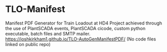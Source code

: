 # TLO-Manifest
Manifest PDF Generator for Train Loadout at HD4
Project achieved through the use of PlantSCADA events, PlantSCADA cicode, custom python executable, batch files and SMTP mailer. 
https://joshkirkham1.github.io/TLO-AutoGenManifestPDF/
(No code files linked on public repo)
